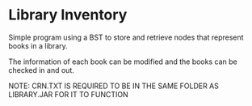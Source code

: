 # Library Inventory

Simple program using a BST to store and retrieve nodes that represent books in a library.

The information of each book can be modified and the books can be checked in and out.

NOTE: CRN.TXT IS REQUIRED TO BE IN THE SAME FOLDER AS LIBRARY.JAR FOR IT TO FUNCTION
